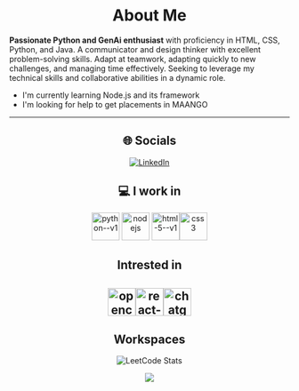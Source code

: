 <div align="center">
  
#  About Me
</div>

**Passionate Python and GenAi enthusiast** with proficiency in HTML, CSS, Python, and Java. A communicator and design thinker with excellent problem-solving skills. Adapt at teamwork, adapting quickly to new challenges, and managing time effectively. Seeking to leverage my technical skills and collaborative abilities in a dynamic role.
- I'm currently learning Node.js and its framework
- I'm looking for help to get placements in MAANGO
  
---
<div align="center">
  
## 🌐 Socials
[![LinkedIn](https://img.shields.io/badge/LinkedIn-%230077B5.svg?logo=linkedin&logoColor=white)](https://www.linkedin.com/in/ajay-chakravarthi/) 



## 💻 I work in
<img height="50" width="50" src="https://img.icons8.com/color/48/python--v1.png" alt="python--v1"/> <img width="50" height="50" src="https://img.icons8.com/color/48/nodejs.png" alt="nodejs"/>
<img width="50" height="50" src="https://img.icons8.com/color/48/html-5--v1.png" alt="html-5--v1"/><img width="50" height="50" src="https://img.icons8.com/color/48/css3.png" alt="css3"/>

## Intrested in 
<img width="50" height="50" src="https://img.icons8.com/color/48/opencv.png" alt="opencv"/><img width="50" height="50" src="https://img.icons8.com/color/48/react-native.png" alt="react-native"/><img width="50" height="50" src="https://img.icons8.com/fluency/48/chatgpt--v2.png" alt="chatgpt--v2"/>
---
## Workspaces
![LeetCode Stats](https://leetcard.jacoblin.cool/ajay_chakii?theme=dark&font=Coda%20Caption&ext=heatmap)

![](https://komarev.com/ghpvc/?username=your-github-Ajaychaki2004&color=brightgreen)

</div>
